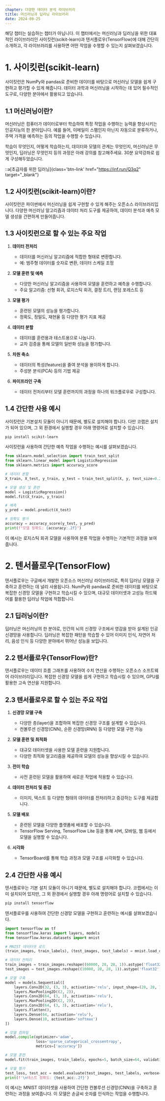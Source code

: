 ```yaml
---
chapter: 다양한 데이터 분석 라이브러리
title: 머신러닝과 딥러닝 라이브러리
date: 2024-09-25
---
```


해당 챕터는 실습하는 챕터가 아닙니다. 이 챕터에서는 머신러닝과 딥러닝을 위한 대표적인 라이브러리인 사이킷런(scikit-learn)과 텐서플로우(TensorFlow)에 대해 간단히 소개하고, 각 라이브러리를 사용하면 어떤 작업을 수행할 수 있는지 살펴보겠습니다.

# 1. 사이킷런(scikit-learn)

사이킷런은 NumPy와 pandas로 준비한 데이터를 바탕으로 머신러닝 모델을 쉽게 구현하고 평가할 수 있게 해줍니다. 데이터 과학과 머신러닝을 시작하는 데 있어 필수적인 도구로, 다양한 분야에서 활용되고 있습니다.

## 1.1 머신러닝이란?

머신러닝은 컴퓨터가 데이터로부터 학습하여 특정 작업을 수행하는 능력을 향상시키는 인공지능의 한 분야입니다. 예를 들어, 이메일이 스팸인지 아닌지 자동으로 분류하거나, 주택 가격을 예측하는 등의 작업을 수행할 수 있습니다.

학습이 무엇인지, 어떻게 학습하는지, 데이터와 모델의 관계는 무엇인지, 머신러닝은 무엇인지, 딥러닝은 무엇인지 등의 과정은 아래 강의를 참고해주세요. 30분 요약강좌로 쉽게 구성해두었습니다.

::a[초급자를 위한 딥러닝]{class='btn-link' href="https://inf.run/Q3q2" target="_blank"}

## 1.2 사이킷런(scikit-learn)이란?

사이킷런은 파이썬에서 머신러닝을 쉽게 구현할 수 있게 해주는 오픈소스 라이브러리입니다. 다양한 머신러닝 알고리즘과 데이터 처리 도구를 제공하여, 데이터 분석과 예측 모델 생성을 간편하게 만들어줍니다.

## 1.3 사이킷런으로 할 수 있는 주요 작업

1. **데이터 전처리**
   - 데이터를 머신러닝 알고리즘에 적합한 형태로 변환합니다.
   - 예: 범주형 데이터를 숫자로 변환, 데이터 스케일 조정

2. **모델 훈련 및 예측**
   - 다양한 머신러닝 알고리즘을 사용하여 모델을 훈련하고 예측을 수행합니다.
   - 주요 알고리즘: 선형 회귀, 로지스틱 회귀, 결정 트리, 랜덤 포레스트 등

3. **모델 평가**
   - 훈련된 모델의 성능을 평가합니다.
   - 정확도, 정밀도, 재현율 등 다양한 평가 지표 제공

4. **데이터 분할**
   - 데이터를 훈련용과 테스트용으로 나눕니다.
   - 교차 검증을 통해 모델의 일반화 성능을 평가합니다.

5. **차원 축소**
   - 데이터의 특성(feature)을 줄여 분석을 용이하게 합니다.
   - 주성분 분석(PCA) 등의 기법 제공

6. **파이프라인 구축**
   - 데이터 전처리부터 모델 훈련까지의 과정을 하나의 워크플로우로 구성합니다.

## 1.4 간단한 사용 예시

사이킷런은 기본설치 모듈이 아니기 때문에, 별도로 설치해야 합니다. 다만 코랩은 설치가 되어 있으며, 그 외 환경에서 실행할 경우 아래 명령어로 설치할 수 있습니다.

```bash
pip install scikit-learn
```

사이킷런을 사용하여 간단한 예측 작업을 수행하는 예시를 살펴보겠습니다.

```python
from sklearn.model_selection import train_test_split
from sklearn.linear_model import LogisticRegression
from sklearn.metrics import accuracy_score

# 데이터 분할
X_train, X_test, y_train, y_test = train_test_split(X, y, test_size=0.2)

# 모델 생성 및 훈련
model = LogisticRegression()
model.fit(X_train, y_train)

# 예측
y_pred = model.predict(X_test)

# 정확도 평가
accuracy = accuracy_score(y_test, y_pred)
print(f"모델 정확도: {accuracy:.2f}")
```

이 예시는 로지스틱 회귀 모델을 사용하여 분류 작업을 수행하는 기본적인 과정을 보여줍니다.

# 2. 텐서플로우(TensorFlow)

텐서플로우는 구글에서 개발한 오픈소스 머신러닝 라이브러리로, 특히 딥러닝 모델을 구축하고 훈련하는 데 널리 사용됩니다. NumPy와 pandas로 준비한 데이터를 바탕으로 복잡한 신경망 모델을 구현하고 학습시킬 수 있으며, 대규모 데이터셋과 고성능 하드웨어를 활용한 딥러닝 작업에 적합합니다.

## 2.1 딥러닝이란?

딥러닝은 머신러닝의 한 분야로, 인간의 뇌의 신경망 구조에서 영감을 받아 설계된 인공신경망을 사용합니다. 딥러닝은 복잡한 패턴을 학습할 수 있어 이미지 인식, 자연어 처리, 음성 인식 등 다양한 분야에서 뛰어난 성능을 보입니다.

## 2.2 텐서플로우(TensorFlow)란?

텐서플로우는 데이터 흐름 그래프를 사용하여 수치 연산을 수행하는 오픈소스 소프트웨어 라이브러리입니다. 복잡한 신경망 모델을 쉽게 구현하고 학습시킬 수 있으며, GPU를 활용한 고속 연산을 지원합니다.

## 2.3 텐서플로우로 할 수 있는 주요 작업

1. **신경망 모델 구축**
   - 다양한 층(layer)을 조합하여 복잡한 신경망 구조를 설계할 수 있습니다.
   - 컨볼루션 신경망(CNN), 순환 신경망(RNN) 등 다양한 모델 구현 가능

2. **모델 훈련 및 최적화**
   - 대규모 데이터셋을 사용한 모델 훈련을 지원합니다.
   - 다양한 최적화 알고리즘을 제공하여 모델의 성능을 향상시킬 수 있습니다.

3. **전이 학습**
   - 사전 훈련된 모델을 활용하여 새로운 작업에 적용할 수 있습니다.

4. **데이터 전처리 및 증강**
   - 이미지, 텍스트 등 다양한 형태의 데이터를 전처리하고 증강하는 도구를 제공합니다.

5. **모델 배포**
   - 훈련된 모델을 다양한 플랫폼에 배포할 수 있습니다.
   - TensorFlow Serving, TensorFlow Lite 등을 통해 서버, 모바일, 웹 등에서 모델을 실행할 수 있습니다.

6. **시각화**
   - TensorBoard를 통해 학습 과정과 모델 구조를 시각화할 수 있습니다.

## 2.4 간단한 사용 예시

텐서플로우는 기본 설치 모듈이 아니기 때문에, 별도로 설치해야 합니다. 코랩에서는 이미 설치되어 있지만, 그 외 환경에서 실행할 경우 아래 명령어로 설치할 수 있습니다.

```bash
pip install tensorflow
```

텐서플로우를 사용하여 간단한 신경망 모델을 구현하고 훈련하는 예시를 살펴보겠습니다.

```python
import tensorflow as tf
from tensorflow.keras import layers, models
from tensorflow.keras.datasets import mnist

# MNIST 데이터셋 로드
(train_images, train_labels), (test_images, test_labels) = mnist.load_data()

# 데이터 전처리
train_images = train_images.reshape((60000, 28, 28, 1)).astype('float32') / 255
test_images = test_images.reshape((10000, 28, 28, 1)).astype('float32') / 255

# 모델 구축
model = models.Sequential([
    layers.Conv2D(32, (3, 3), activation='relu', input_shape=(28, 28, 1)),
    layers.MaxPooling2D((2, 2)),
    layers.Conv2D(64, (3, 3), activation='relu'),
    layers.MaxPooling2D((2, 2)),
    layers.Conv2D(64, (3, 3), activation='relu'),
    layers.Flatten(),
    layers.Dense(64, activation='relu'),
    layers.Dense(10, activation='softmax')
])

# 모델 컴파일
model.compile(optimizer='adam',
              loss='sparse_categorical_crossentropy',
              metrics=['accuracy'])

# 모델 훈련
model.fit(train_images, train_labels, epochs=5, batch_size=64, validation_split=0.2)

# 모델 평가
test_loss, test_acc = model.evaluate(test_images, test_labels, verbose=2)
print(f'\n테스트 정확도: {test_acc:.2f}')
```

이 예시는 MNIST 데이터셋을 사용하여 간단한 컨볼루션 신경망(CNN)을 구축하고 훈련하는 과정을 보여줍니다. 이 모델은 손글씨 숫자를 인식하는 작업을 수행합니다.